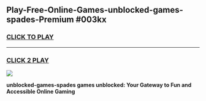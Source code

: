 
## Play-Free-Online-Games-unblocked-games-spades-Premium #003kx
<h3>
<a href="https://premium.freeplayer.one?title=unblocked-games-spades&ref=8M">CLICK TO PLAY</a></h3>
<hr>

<h3>
<a href="https://premium.freeplayer.one?title=unblocked-games-spades&ref=8M">CLICK 2 PLAY</a>
  
</h3>

<a href="https://premium.freeplayer.one?title=unblocked-games-spades&ref=8M"><img src="https://clearcache.store/games.png"></a>


**unblocked-games-spades games unblocked: Your Gateway to Fun and Accessible Online Gaming**

